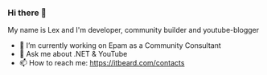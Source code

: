 ### Hi there 👋
My name is Lex and I'm developer, community builder and youtube-blogger 

- 🔭 I’m currently working on Epam as a Community Consultant
- 💬 Ask me about .NET & YouTube
- 📫 How to reach me: https://itbeard.com/contacts
